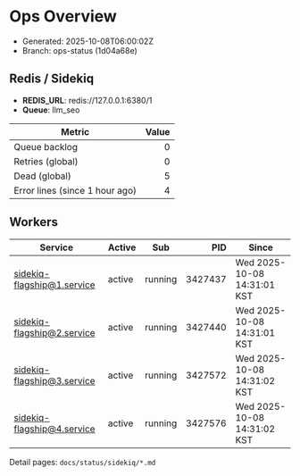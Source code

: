 # Ops Overview

- Generated: 2025-10-08T06:00:02Z
- Branch: ops-status (1d04a68e)

## Redis / Sidekiq
- **REDIS_URL**: redis://127.0.0.1:6380/1
- **Queue**: llm_seo

| Metric | Value |
|---|---:|
| Queue backlog | 0 |
| Retries (global) | 0 |
| Dead (global) | 5 |
| Error lines (since 1 hour ago) | 4 |

## Workers
| Service | Active | Sub | PID | Since |
|---|---|---|---:|---|
| sidekiq-flagship@1.service | active | running | 3427437 | Wed 2025-10-08 14:31:01 KST |
| sidekiq-flagship@2.service | active | running | 3427440 | Wed 2025-10-08 14:31:01 KST |
| sidekiq-flagship@3.service | active | running | 3427572 | Wed 2025-10-08 14:31:02 KST |
| sidekiq-flagship@4.service | active | running | 3427576 | Wed 2025-10-08 14:31:02 KST |

Detail pages: `docs/status/sidekiq/*.md`
